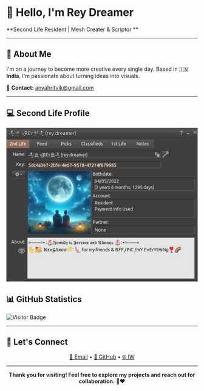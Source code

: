 # 👋 Hello, I'm Rey Dreamer

**Second Life Resident | Mesh Creater & Scriptor **

---

## 🎯 About Me

I'm on a journey to become more creative every single day. Based in 🇮🇳 **India**, I'm passionate about turning ideas into visuals.

📧 **Contact:** [anyahritvik@gmail.com](mailto:anyahritvik@gmail.com)

---

## 💻 Second Life Profile

<div align="center">

<img src="https://github.com/anyahritvik/anyahritvik/blob/main/10a8271e9412e2a1ce83ab3341d1c007.png">

</div>



## 📊 GitHub Statistics

![Visitor Badge](https://visitor-badge.glitch.me/badge?page_id=anyahritvik.id)

---

## 🤝 Let's Connect

<div align="center">

[📧 Email](mailto:anyahritvik@gmail.com) • [💼 GitHub](https://github.com/anyahritvik) • [🌐 IW](https://world.secondlife.com/resident/5dc4a3e7-2bfe-4e67-9578-47214f879985)

</div>

---

<div align="center">

**Thank you for visiting! Feel free to explore my projects and reach out for collaboration.** 🙏❤️

</div>
